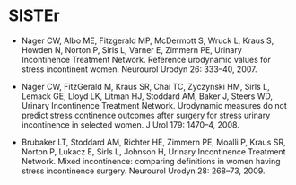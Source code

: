 # SISTEr #


- Nager CW, Albo ME, Fitzgerald MP, McDermott S, Wruck L, Kraus S, Howden N, Norton P, Sirls L, Varner E, Zimmern PE, Urinary Incontinence Treatment Network. Reference urodynamic values for stress incontinent women. Neurourol Urodyn 26: 333–40, 2007.


- Nager CW, FitzGerald M, Kraus SR, Chai TC, Zyczynski HM, Sirls L, Lemack GE, Lloyd LK, Litman HJ, Stoddard AM, Baker J, Steers WD, Urinary Incontinence Treatment Network. Urodynamic measures do not predict stress continence outcomes after surgery for stress urinary incontinence in selected women. J Urol 179: 1470–4, 2008.

- Brubaker LT, Stoddard AM, Richter HE, Zimmern PE, Moalli P, Kraus SR, Norton P, Lukacz E, Sirls L, Johnson H, Urinary Incontinence Treatment Network. Mixed incontinence: comparing definitions in women having stress incontinence surgery. Neurourol Urodyn 28: 268–73, 2009.